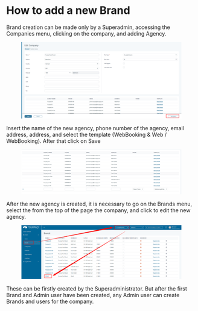 # How to add a new Brand

Brand creation can be made only by a Superadmin, accessing the Companies menu, clicking on the company, and adding Agency.

<figure><img src="../.gitbook/assets/image (1) (1) (1) (1) (1) (1) (1) (1) (1) (1) (1).png" alt=""><figcaption></figcaption></figure>

Insert the name of the new agency, phone number of the agency, email address, address, and select the template (WebBooking & Web / WebBooking). After that click on Save

<figure><img src="../.gitbook/assets/image (2) (1) (1) (1) (1) (1) (1) (1).png" alt=""><figcaption></figcaption></figure>

After the new agency is created, it is necessary to go on the Brands menu, select the from the top of the page the company, and click to edit the new agency.

<figure><img src="../.gitbook/assets/image (3) (1) (1) (1) (1) (1) (1) (1).png" alt=""><figcaption></figcaption></figure>

These can be firstly created by the Superadministrator. But after the first Brand and Admin user have been created, any Admin user can create Brands and users for the company.
